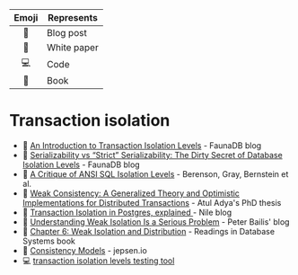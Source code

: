 
Emoji | Represents 
:---: | --- 
:notebook: | Blog post
:page_facing_up: | White paper
:computer: | Code
:book: | Book

# Transaction isolation

- :notebook: [An Introduction to Transaction Isolation Levels][fauna-intro-isolation-levels] - FaunaDB blog
- :notebook: [Serializability vs “Strict” Serializability: The Dirty Secret of Database Isolation Levels][fauna-strict-serializability] - FaunaDB blog
- :page_facing_up: [A Critique of ANSI SQL Isolation Levels][critique-isolation-levels] - Berenson, Gray, Bernstein et al.
- :page_facing_up: [Weak Consistency: A Generalized Theory and Optimistic
Implementations for Distributed Transactions][weak-consistency-generalized-theory] - Atul Adya's PhD thesis
- :notebook: [Transaction Isolation in Postgres, explained
][transaction-isolation-postgres] - Nile blog
- :notebook: [Understanding Weak Isolation Is a Serious Problem][understanding-weak-isolation] - Peter Bailis' blog
- :book: [Chapter 6: Weak Isolation and Distribution][chapter6-weak-isolation] - Readings in Database Systems book
- :notebook: [Consistency Models][consistency-models] - jepsen.io
- :computer: [transaction isolation levels testing tool][hermitage-test]


[fauna-strict-serializability]: https://fauna.com/blog/serializability-vs-strict-serializability-the-dirty-secret-of-database-isolation-levels
[fauna-intro-isolation-levels]: https://fauna.com/blog/introduction-to-transaction-isolation-levels
[hermitage-test]: https://github.com/ept/hermitage
[critique-isolation-levels]: https://www.microsoft.com/en-us/research/wp-content/uploads/2016/02/tr-95-51.pdf
[weak-consistency-generalized-theory]: https://pmg.csail.mit.edu/papers/adya-phd.pdf
[transaction-isolation-postgres]: https://www.thenile.dev/blog/transaction-isolation-postgres
[understanding-weak-isolation]: http://www.bailis.org/blog/understanding-weak-isolation-is-a-serious-problem/
[chapter6-weak-isolation]: http://www.redbook.io/ch6-isolation.html
[consistency-models]: https://jepsen.io/consistency
